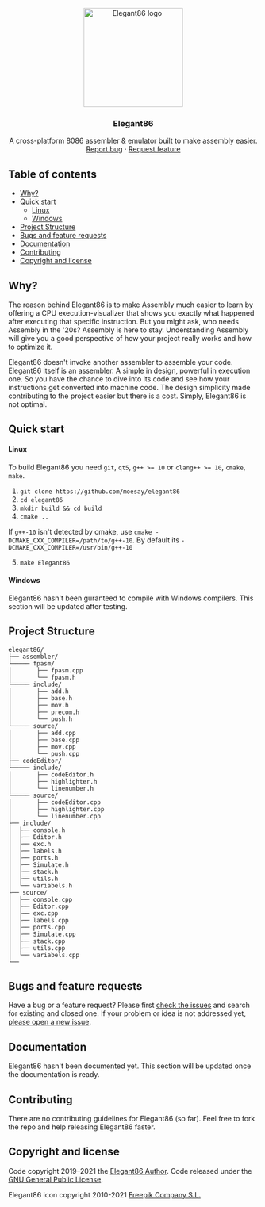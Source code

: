 <p align="center">
  <a href="https://github.com/moesay/elegant86/">
    <img src="https://github.com/moesay/elegant86/blob/master/resources/elegant86.png" alt="Elegant86 logo" width="200" height="200">
  </a>
</p>

<h3 align="center">Elegant86</h3>

<p align="center">
  A cross-platform 8086 assembler & emulator built to make assembly easier.
  <br>
  <a href="https://github.com/moesay/elegant86/issues/new?template=bug_report.md">Report bug</a>
  ·
  <a href="https://github.com/moesay/elegant86/issues/new?template=feature_request.md">Request feature</a>
</p>

## Table of contents

- [Why?](#why)
- [Quick start](#quick-start)
  - [Linux](#linux)
  - [Windows](#windows)
- [Project Structure](#project-structure)
- [Bugs and feature requests](#bugs-and-feature-requests)
- [Documentation](#documentation)
- [Contributing](#contributing)
- [Copyright and license](#copyright-and-license)


## Why?

The reason behind Elegant86 is to make Assembly much easier to learn by offering a CPU execution-visualizer that shows you exactly what happened after executing that specific instruction. But you might ask, who needs Assembly in the '20s? Assembly is here to stay. Understanding Assembly will give you a good perspective of how your project really works and how to optimize it.

Elegant86 doesn't invoke another assembler to assemble your code. Elegant86 itself is an assembler. A simple in design, powerful in execution one. So you have the chance to dive into its code and see how your instructions get converted into machine code. The design simplicity made contributing to the project easier but there is a cost. Simply, Elegant86 is not optimal.


## Quick start

#### Linux

To build Elegant86 you need `git`, `qt5`, `g++ >= 10` or `clang++ >= 10`, `cmake`, `make`.
1. `git clone https://github.com/moesay/elegant86`
2. `cd elegant86`
3. `mkdir build && cd build`
4. `cmake ..`

If `g++-10` isn't detected by cmake, use `cmake -DCMAKE_CXX_COMPILER=/path/to/g++-10`. By default its `-DCMAKE_CXX_COMPILER=/usr/bin/g++-10` 

5. `make Elegant86`

#### Windows

Elegant86 hasn't been guranteed to compile with Windows compilers. This section will be updated after testing.


## Project Structure

```text
elegant86/
├── assembler/
└───── fpasm/
│       ├── fpasm.cpp
│       └── fpasm.h
└───── include/
│       ├── add.h
│       ├── base.h
│       ├── mov.h
│       ├── precom.h
│       └── push.h
└───── source/
│       ├── add.cpp
│       ├── base.cpp
│       ├── mov.cpp
│       └── push.cpp
├── codeEditor/
└───── include/
│       ├── codeEditor.h
│       ├── highlighter.h
│       └── linenumber.h
└───── source/
│       ├── codeEditor.cpp
│       ├── highlighter.cpp
│       └── linenumber.cpp
├── include/
│  ├── console.h
│  ├── Editor.h
│  ├── exc.h
│  ├── labels.h
│  ├── ports.h
│  ├── Simulate.h
│  ├── stack.h
│  ├── utils.h
│  └── variabels.h
├── source/
│  ├── console.cpp
│  ├── Editor.cpp
│  ├── exc.cpp
│  ├── labels.cpp
│  ├── ports.cpp
│  ├── Simulate.cpp
│  ├── stack.cpp
│  ├── utils.cpp
│  └── variabels.cpp
└──
```


## Bugs and feature requests

Have a bug or a feature request? Please first [check the issues](https://github.com/moesay/elegant86/issues) and search for existing and closed one. If your problem or idea is not addressed yet, [please open a new issue](https://github.com/moesay/elegant86/issues/new).


## Documentation

Elegant86 hasn't been documented yet. This section will be updated once the documentation is ready.


## Contributing

There are no contributing guidelines for Elegant86 (so far). Feel free to fork the repo and help releasing Elegant86 faster.


## Copyright and license

Code copyright 2019–2021 the [Elegant86 Author](https://github.com/moesay). Code released under the [GNU General Public License](https://github.com/moesay/elegant86/blob/master/LICENSE).


Elegant86 icon copyright 2010-2021 [Freepik Company S.L.](https://www.freepik.com/)
